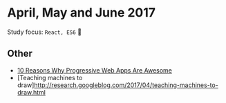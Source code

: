 # April, May and June 2017

Study focus: <code>React, ES6</code> :rocket:

## Other

- [10 Reasons Why Progressive Web Apps Are Awesome](https://www.youtube.com/watch?v=M8A2kwwYSIk&t=244s)
- [Teaching machines to draw]http://research.googleblog.com/2017/04/teaching-machines-to-draw.html
